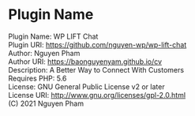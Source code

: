 # Plugin Name
Plugin Name: WP LIFT Chat<br>
Plugin URI: https://github.com/nguyen-wp/wp-lift-chat<br>
Author: Nguyen Pham<br>
Author URI: https://baonguyenyam.github.io/cv<br>
Description: A Better Way to Connect With Customers<br>
Requires PHP: 5.6<br>
License: GNU General Public License v2 or later<br>
License URI: http://www.gnu.org/licenses/gpl-2.0.html<br>
(C) 2021 Nguyen Pham
